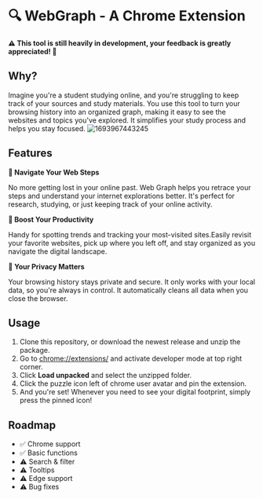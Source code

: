 # 🔍 WebGraph - A Chrome Extension
**⚠ This tool is still heavily in development, your feedback is greatly appreciated! 🙌**
## Why?
Imagine you're a student studying online, and you're struggling to keep track of your sources and study materials. You use this tool to turn your browsing history into an organized graph,
making it easy to see the websites and topics you've explored. It simplifies your study process and helps you stay focused.
![1693967443245](https://github.com/wanteatfruit/WebGraph/assets/91269408/e4d40056-dc0f-4349-a7f8-57a1cf0f0279)

## Features
**🧭 Navigate Your Web Steps**

No more getting lost in your online past. Web Graph helps you retrace your steps and understand your internet explorations better. It's perfect for research, studying, or just keeping track of your online activity.

**🚀 Boost Your Productivity**

Handy for spotting trends and tracking your most-visited sites.Easily revisit your favorite websites, pick up where you left off, and stay organized as you navigate the digital landscape.

**💯 Your Privacy Matters**

Your browsing history stays private and secure. It only works with your local data, so you're always in control. It automatically cleans all data when you close the browser.

## Usage
1. Clone this repository, or download the newest release and unzip the package.
2. Go to [chrome://extensions/](chrome://extensions/) and activate developer mode at top right corner.
3. Click **Load unpacked** and select the unzipped folder.
4. Click the puzzle icon left of chrome user avatar and pin the extension.
5. And you're set! Whenever you need to see your digital footprint, simply press the pinned icon!

## Roadmap
- ✅ Chrome support
- ✅ Basic functions
- ⚠ Search & filter
- ⚠ Tooltips
- ⚠ Edge support
- ⚠ Bug fixes
